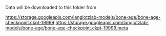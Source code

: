 Data will be downloaded to this folder from

https://storage.googleapis.com/langlotzlab-models/bone-age/bone-age-checkpoint.ckpt-19999
https://storage.googleapis.com/langlotzlab-models/bone-age/bone-age-checkpoint.ckpt-19999.meta
